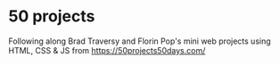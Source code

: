 # 50 projects
Following along Brad Traversy and Florin Pop's mini web projects using HTML, CSS & JS from https://50projects50days.com/
